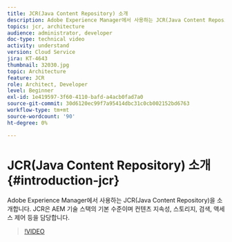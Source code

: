 ```yaml
---
title: JCR(Java Content Repository) 소개
description: Adobe Experience Manager에서 사용하는 JCR(Java Content Repository)에 대해 소개합니다. JCR은 AEM 기술 스택의 기본 수준이며 컨텐츠 지속성, 스토리지, 검색, 액세스 제어 등을 담당합니다.
topics: jcr, architecture
audience: administrator, developer
doc-type: technical video
activity: understand
version: Cloud Service
jira: KT-4643
thumbnail: 32030.jpg
topic: Architecture
feature: JCR
role: Architect, Developer
level: Beginner
exl-id: 1e419597-3f60-4110-bafd-a4acb0fad7a0
source-git-commit: 30d6120ec99f7a95414dbc31c0cb002152bd6763
workflow-type: tm+mt
source-wordcount: '90'
ht-degree: 0%

---
```


# JCR(Java Content Repository) 소개 {#introduction-jcr}

Adobe Experience Manager에서 사용하는 JCR(Java Content Repository)을 소개합니다. JCR은 AEM 기술 스택의 기본 수준이며 컨텐츠 지속성, 스토리지, 검색, 액세스 제어 등을 담당합니다.

>[!VIDEO](https://video.tv.adobe.com/v/32030?quality=12&learn=on)
